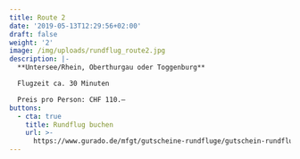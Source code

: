 ```yaml
---
title: Route 2
date: '2019-05-13T12:29:56+02:00'
draft: false
weight: '2'
image: /img/uploads/rundflug_route2.jpg
description: |-
  **Untersee/Rhein, Oberthurgau oder Toggenburg**

  Flugzeit ca. 30 Minuten

  Preis pro Person: CHF 110.–
buttons:
  - cta: true
    title: Rundflug buchen
    url: >-
      https://www.gurado.de/mfgt/gutscheine-rundfluge/gutschein-rundflug-route-2.html
---
```


